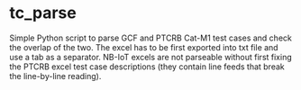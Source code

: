# tc_parse
Simple Python script to parse GCF and PTCRB Cat-M1 test cases and check the overlap of the two. The excel has to be first exported into txt file and use a tab as a separator. NB-IoT excels are not parseable without first fixing the PTCRB excel test case descriptions (they contain line feeds that break the line-by-line reading).
